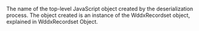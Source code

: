 The name of the top-level JavaScript object created by the deserialization process. The object
created is an instance of the WddxRecordset object, explained in WddxRecordset Object.